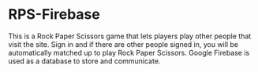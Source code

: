 # RPS-Firebase
This is a Rock Paper Scissors game that lets players play other people that visit the site. Sign in and if there are other people signed in, you will be automatically matched up to play Rock Paper Scissors. Google Firebase is used as a database to store and communicate.
